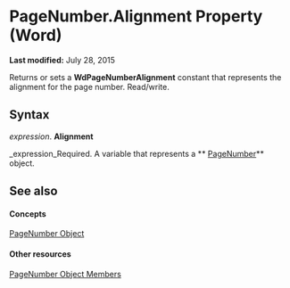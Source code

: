 
# PageNumber.Alignment Property (Word)

 **Last modified:** July 28, 2015

Returns or sets a  **WdPageNumberAlignment** constant that represents the alignment for the page number. Read/write.

## Syntax

 _expression_. **Alignment**

 _expression_Required. A variable that represents a  ** [PageNumber](5b58f562-de19-ac9d-0b2c-7696603c1606.md)** object.


## See also


#### Concepts


 [PageNumber Object](5b58f562-de19-ac9d-0b2c-7696603c1606.md)
#### Other resources


 [PageNumber Object Members](29e00b76-7fd4-d15f-b2a2-67f5da6bc730.md)
